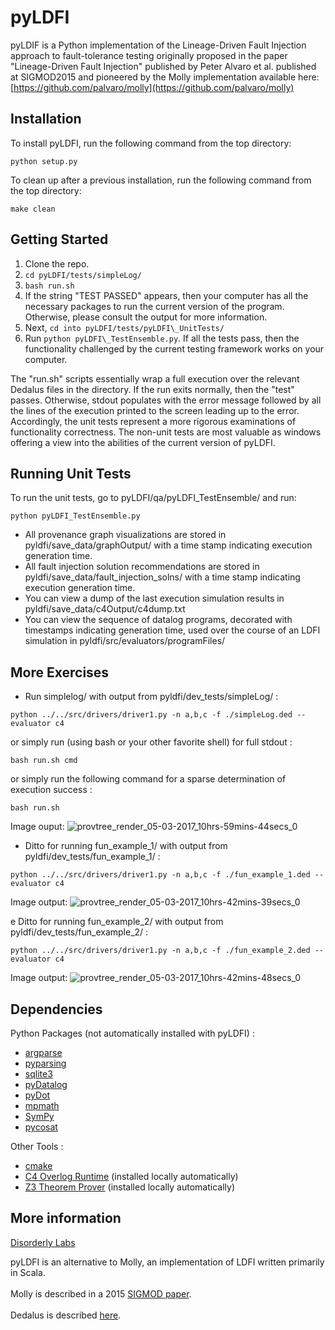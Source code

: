 # pyLDFI

pyLDIF is a Python implementation of the Lineage-Driven Fault Injection approach to fault-tolerance testing originally proposed in the paper "Lineage-Driven Fault Injection" published by Peter Alvaro et al. published at SIGMOD2015 and pioneered by the Molly implementation available here: [https://github.com/palvaro/molly](https://github.com/palvaro/molly)

## Installation

To install pyLDFI, run the following command from the top directory:
```
python setup.py
```
To clean up after a previous installation, run the following command from the top directory:
```
make clean
```

## Getting Started

1. Clone the repo.
2. ```cd pyLDFI/tests/simpleLog/```
3. ```bash run.sh```
4. If the string "TEST PASSED" appears, then your computer has all the necessary packages to run the current version of the program. Otherwise, please consult the output for more information.
5. Next, ```cd into pyLDFI/tests/pyLDFI\_UnitTests/```
6. Run ```python pyLDFI\_TestEnsemble.py```. If all the tests pass, then the functionality challenged by the current testing framework works on your computer.

The "run.sh" scripts essentially wrap a full execution over the relevant Dedalus files in the directory. If the run exits normally, then the "test" passes. Otherwise, stdout populates with the error message followed by all the lines of the execution printed to the screen leading up to the error. Accordingly, the unit tests represent a more rigorous examinations of functionality correctness. The non-unit tests are most valuable as windows offering a view into the abilities of the current version of pyLDFI.

## Running Unit Tests
To run the unit tests, go to pyLDFI/qa/pyLDFI_TestEnsemble/ and run:
```
python pyLDFI_TestEnsemble.py
```

* All provenance graph visualizations are stored in pyldfi/save_data/graphOutput/ with a time stamp indicating execution generation time.
* All fault injection solution recommendations are stored in pyldfi/save_data/fault_injection_solns/ with a time stamp indicating execution generation time.
* You can view a dump of the last execution simulation results in pyldfi/save_data/c4Output/c4dump.txt
* You can view the sequence of datalog programs, decorated with timestamps indicating generation time, used over the course of an LDFI simulation in pyldfi/src/evaluators/programFiles/

## More Exercises

* Run simplelog/ with output from pyldfi/dev_tests/simpleLog/ :
```
python ../../src/drivers/driver1.py -n a,b,c -f ./simpleLog.ded --evaluator c4
```
or simply run (using bash or your other favorite shell) for full stdout :
```
bash run.sh cmd
```
or simply run the following command for a sparse determination of execution success :
```
bash run.sh
```
Image ouput:
![provtree_render_05-03-2017_10hrs-59mins-44secs_0](https://cloud.githubusercontent.com/assets/16612428/23590379/849e1680-0193-11e7-8bb2-d90451211abd.png)


* Ditto for running fun_example_1/ with output from pyldfi/dev_tests/fun_example_1/ :
```
python ../../src/drivers/driver1.py -n a,b,c -f ./fun_example_1.ded --evaluator c4
```
Image output:
![provtree_render_05-03-2017_10hrs-42mins-39secs_0](https://cloud.githubusercontent.com/assets/16612428/23590386/a2d46974-0193-11e7-8f86-25ddf88eb7b4.png)

e Ditto for running fun_example_2/ with output from pyldfi/dev_tests/fun_example_2/ :
```
python ../../src/drivers/driver1.py -n a,b,c -f ./fun_example_2.ded --evaluator c4
```
Image output:
![provtree_render_05-03-2017_10hrs-42mins-48secs_0](https://cloud.githubusercontent.com/assets/16612428/23590382/932a2c84-0193-11e7-8420-085448bed22e.png)


## Dependencies
Python Packages (not automatically installed with pyLDFI) :
  * [argparse](https://pypi.python.org/pypi/argparse)
  * [pyparsing](http://pyparsing.wikispaces.com/Download+and+Installation)
  * [sqlite3](https://docs.python.org/2/library/sqlite3.html)
  * [pyDatalog](https://sites.google.com/site/pydatalog/installation)
  * [pyDot](https://pypi.python.org/pypi/pydot)
  * [mpmath](https://github.com/fredrik-johansson/mpmath#1-download--installation)
  * [SymPy](http://docs.sympy.org/latest/install.html)
  * [pycosat](https://pythonhosted.org/PuLP/://pypi.python.org/pypi/pycosat)

Other Tools :
  * [cmake](http://brewformulas.org/Cmake)
  * [C4 Overlog Runtime](https://github.com/bloom-lang/c4) (installed locally automatically)
  * [Z3 Theorem Prover](https://github.com/Z3Prover/z3) (installed locally automatically)

## More information

[Disorderly Labs](https://disorderlylabs.github.io)

pyLDFI is an alternative to Molly, an implementation of LDFI written primarily in Scala.<br><br>
Molly is described in a 2015 [SIGMOD paper](http://people.ucsc.edu/~palvaro/molly.pdf).<br><br>
Dedalus is described [here](http://www.eecs.berkeley.edu/Pubs/TechRpts/2009/EECS-2009-173.html).
